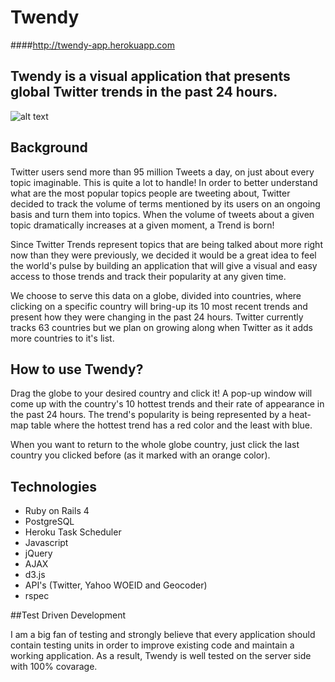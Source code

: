 # Twendy

####<http://twendy-app.herokuapp.com>

## Twendy is a visual application that presents global Twitter trends in the past 24 hours.

![alt text](https://github.com/liormb/app/assets/images/twendy-switzerland.png "Logo")

## Background

Twitter users send more than 95 million Tweets a day, on just about every topic imaginable. This is quite a lot to handle! In order to better understand what are the most popular topics people are tweeting about, Twitter decided to track the volume of terms mentioned by its users on an ongoing basis and turn them into topics. When the volume of tweets about a given topic dramatically increases at a given moment, a Trend is born!

Since Twitter Trends represent topics that are being talked about more right now than they were previously, we decided it would be a great idea to feel the world's pulse by building an application that will give a visual and easy access to those trends and track their popularity at any given time. 

We choose to serve this data on a globe, divided into countries, where clicking on a specific country will bring-up its 10 most recent trends and present how they were changing in the past 24 hours. Twitter currently tracks 63 countries but we plan on growing along when Twitter as it adds more countries to it's list.

## How to use Twendy?

Drag the globe to your desired country and click it! A pop-up window will come up with the country's 10 hottest trends and their rate of appearance in the past 24 hours. The trend's popularity is being represented by a heat-map table where the hottest trend has a red color and the least with blue.

When you want to return to the whole globe country, just click the last country you clicked before (as it marked with an orange color).

## Technologies

* Ruby on Rails 4
* PostgreSQL
* Heroku Task Scheduler
* Javascript
* jQuery
* AJAX
* d3.js
* API's (Twitter, Yahoo WOEID and Geocoder)
* rspec

##Test Driven Development

I am a big fan of testing and strongly believe that every application should contain testing units in order to improve existing code and maintain a working application. As a result, Twendy is well tested on the server side with 100% covarage.
